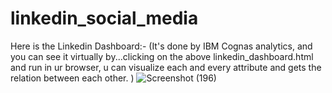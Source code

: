 # linkedin_social_media


Here is the Linkedin Dashboard:- 
(It's done by IBM Cognas analytics, and you can see it virtually by...clicking on the above linkedin_dashboard.html and run in ur browser, u can visualize each and every attribute and gets the relation between each other. )
![Screenshot (196)](https://github.com/sandhyakarunakar/linkedin_social_media/assets/139707260/0e996a3f-d937-4c88-9819-e33d08b14a1e)

